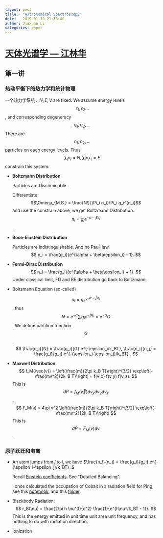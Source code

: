 ```yaml
---
layout: post
title:  "Astronomical Spectroscopy"
date:   2019-01-19 21:38:00
author: Jiaxuan Li
categories: paper
---
```

# [天体光谱学 — 江林华](http://kiaa.pku.edu.cn/~jiang/teaching.html#teach=class3)

## 第一讲

### 热动平衡下的热力学和统计物理

一个热力学系统，$N, E, V$ are fixed. We assume energy levels $$\epsilon_1, \epsilon_2...$$ , and corresponding degeneracy $$g_1, g_2, ...$$ There are $$n_1, n_2, ...$$ particles on each energy levels. Thus $$\sum_i n_i = N, \sum_i n_i \epsilon_i = E$$ constrain this system.

- **Boltzmann Distribution**

  Particles are Discriminable. 

  Differentiate $$\Omega_{M.B.} = \frac{N!}{\Pi_i n_i}\Pi_i g_i^{n_i}$$ and use the constrain above, we get Boltzmann Distribution. $$n_i = g_i e^{- \alpha - \beta\epsilon_i}$$.

- **Bose-Einstein Distribution**

  Particles are indistinguishable. And no Pauli law.
  $$
  n_i = \frac{g_i}{e^{\alpha + \beta\epsilon_i} - 1}.
  $$

- **Fermi-Dirac Distribution**
  $$
  n_i = \frac{g_i}{e^{\alpha + \beta\epsilon_i} + 1}.
  $$
  Under classical limit, FD and BE distribution go back to Boltzmann.

- Boltzmann Equation (so-called)

  $$n_i = g_i e^{- \alpha - \beta\epsilon_i}$$, thus $$N = e^{-\alpha} \sum_i g_i e^{-\beta \epsilon_i} = e^{-\alpha} G$$. We define partition function $$G$$. 
  $$
  \frac{n_i}{N} = \frac{g_i}{G} e^{-\epsilon_i/k_BT}, \frac{n_i}{n_j} = \frac{g_i}{g_j} e^{-(\epsilon_i-\epsilon_j)/k_BT} .
  $$

- **Maxwell Distribution**
  $$
  f_M(\vec{v}) = \left(\frac{m}{2\pi k_B T}\right)^{3/2} \exp\left(-\frac{mv^2}{2k_B T}\right) = f(v_x) f(v_y) f(v_z).
  $$
  This is $$dP = f_M(\vec{v}) dv_x dv_y dv_z$$.
  $$
  F_M(v) = 4\pi v^2 \left(\frac{m}{2\pi k_B T}\right)^{3/2} \exp\left(-\frac{mv^2}{2k_B T}\right)
  $$
  This is $$dP = F_M(v) dv$$.

### 原子跃迁和电离

- An atom jumps from $j$ to $i$, we have $\frac{n_i}{n_j} = \frac{g_i}{g_j} e^{-(\epsilon_i-\epsilon_j)/k_BT} .$

  Recall [Einstein coefficients](https://en.wikipedia.org/wiki/Einstein_coefficients). See "Detailed Balancing". 

  I once calculated the occupation of Cobalt in a radiation field for Ping, see this [notebook](https://nbviewer.jupyter.org/github/astroJacobLi/astro-ph/blob/master/Ping/Cobalt.ipynb), and this [folder](https://github.com/AstroJacobLi/astro-ph/tree/master/Ping). 

- Blackbody Radiation: 
  $$
  r_B(\nu) = \frac{2\pi h \nu^3}{c^2} \frac{1}{e^{h\nu^/k_BT - 1}}.
  $$
  This is the energy emitted in unit time unit area unit frequency, and has nothing to do with radiation direction.

- Ionization

  
